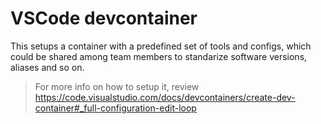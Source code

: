 # VSCode devcontainer

This setups a container with a predefined set of tools and configs, which could be shared among team members to standarize software versions, aliases and so on.

> For more info on how to setup it, review https://code.visualstudio.com/docs/devcontainers/create-dev-container#_full-configuration-edit-loop

